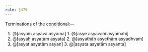 ```yaml
---
rule: §479
---
```


Terminations of the conditional:—

1. @[asyam asyāva asyāma] 1. @[asye asyāvahi asyāmahi]
2. @[asyaḥ asyatam asyata] 2. @[asyathāḥ asyethām asyadhvam]
3. @[asyat asyatām asyan] 3. @[asyata asyetām asyanta]